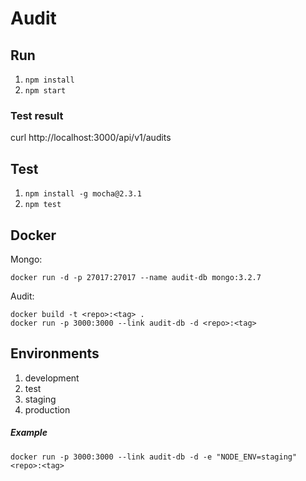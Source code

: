 # Audit

## Run

1. `npm install`
2. `npm start`

### Test result
curl http://localhost:3000/api/v1/audits

## Test

1. `npm install -g mocha@2.3.1`
2. `npm test`

## Docker

Mongo:
```
docker run -d -p 27017:27017 --name audit-db mongo:3.2.7
```
Audit:
```
docker build -t <repo>:<tag> .
docker run -p 3000:3000 --link audit-db -d <repo>:<tag>
```

## Environments

1. development
2. test
3. staging
4. production

##### Example

```
docker run -p 3000:3000 --link audit-db -d -e "NODE_ENV=staging" <repo>:<tag>
```
